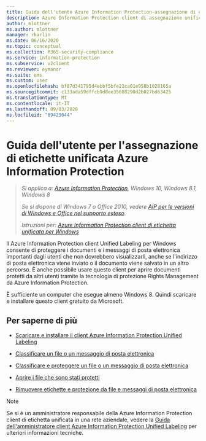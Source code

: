 ```yaml
---
title: Guida dell'utente Azure Information Protection-assegnazione di etichette unificata
description: Azure Information Protection client di assegnazione unificata per Windows consente di proteggere i documenti e i messaggi di posta elettronica importanti dagli utenti che non dovrebbero visualizzarli, anche se l'indirizzo di posta elettronica viene inviato o il documento viene salvato in un altro percorso.
author: mlottner
ms.author: mlottner
manager: rkarlin
ms.date: 06/16/2020
ms.topic: conceptual
ms.collection: M365-security-compliance
ms.service: information-protection
ms.subservice: v2client
ms.reviewer: eymanor
ms.suite: ems
ms.custom: user
ms.openlocfilehash: bf87d341795d4ebbf5bfe21ca01e958b1028165a
ms.sourcegitcommit: c133ada59dffcb9d8ee35688290d2b027bd63425
ms.translationtype: MT
ms.contentlocale: it-IT
ms.lasthandoff: 09/03/2020
ms.locfileid: "89423044"
---
```

# <a name="azure-information-protection-unified-labeling-user-guide"></a>Guida dell'utente per l'assegnazione di etichette unificata Azure Information Protection 

>*Si applica a: [Azure Information Protection](https://azure.microsoft.com/pricing/details/information-protection), Windows 10, Windows 8.1, Windows 8*
>
>*Se si dispone di Windows 7 o Office 2010, vedere [AIP per le versioni di Windows e Office nel supporto esteso](../known-issues.md#aip-for-windows-and-office-versions-in-extended-support).*
>
> *Istruzioni per: [Azure Information Protection client di etichetta unificata per Windows](../faqs.md#whats-the-difference-between-the-azure-information-protection-classic-and-unified-labeling-clients)*

Il Azure Information Protection client Unified Labeling per Windows consente di proteggere i documenti e i messaggi di posta elettronica importanti dagli utenti che non dovrebbero visualizzarli, anche se l'indirizzo di posta elettronica viene inviato o il documento viene salvato in un altro percorso. È anche possibile usare questo client per aprire documenti protetti da altri utenti tramite la tecnologia di protezione Rights Management da Azure Information Protection.

È sufficiente un computer che esegue almeno Windows 8. Quindi scaricare e installare questo client gratuito da Microsoft.


## <a name="what-do-you-want-to-do"></a>Per saperne di più

- [Scaricare e installare il client Azure Information Protection Unified Labeling](install-unifiedlabelingclient-app.md)

- [Classificare un file o un messaggio di posta elettronica](clientv2-classify.md)

- [Classificare e proteggere un file o un messaggio di posta elettronica](clientv2-classify-protect.md)

- [Aprire i file che sono stati protetti](clientv2-view-use-files.md)

- [Rimuovere etichette e protezione da file e messaggi di posta elettronica](clientv2-remove-label-protection.md)


> [!NOTE]
> Se si è un amministratore responsabile della Azure Information Protection client di etichetta unificata in una rete aziendale, vedere la [Guida dell'amministratore client Azure Information Protection Unified Labeling](clientv2-admin-guide.md) per ulteriori informazioni tecniche. 

